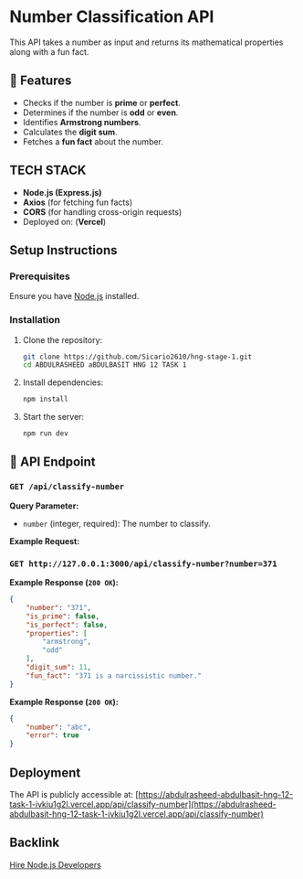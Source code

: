 # Number Classification API

This API takes a number as input and returns its mathematical properties along with a fun fact.

## 🚀 Features
- Checks if the number is **prime** or **perfect**.
- Determines if the number is **odd** or **even**.
- Identifies **Armstrong numbers**.
- Calculates the **digit sum**.
- Fetches a **fun fact** about the number.

## TECH STACK 
- **Node.js (Express.js)**
- **Axios** (for fetching fun facts)
- **CORS** (for handling cross-origin requests)
- Deployed on: (**Vercel**)

## Setup Instructions
### Prerequisites
Ensure you have [Node.js](https://nodejs.org/) installed.

### Installation
1. Clone the repository:
   ```sh
   git clone https://github.com/Sicario2610/hng-stage-1.git
   cd ABDULRASHEED aBDULBASIT HNG 12 TASK 1
2. Install dependencies:
   ```sh
   npm install
   ```
3. Start the server:
   ```sh
   npm run dev
   ```

## 📌 API Endpoint
### `GET /api/classify-number`
**Query Parameter:**  
- `number` (integer, required): The number to classify.

**Example Request:**  
### `GET http://127.0.0.1:3000/api/classify-number?number=371`


**Example Response (`200 OK`):**
```json
{
    "number": "371",
    "is_prime": false,
    "is_perfect": false,
    "properties": [
        "armstrong",
        "odd"
    ],
    "digit_sum": 11,
    "fun_fact": "371 is a narcissistic number."
}
```

**Example Response (`200 OK`):**
```json
{
    "number": "abc",
    "error": true
}
```

## Deployment
The API is publicly accessible at: [https://abdulrasheed-abdulbasit-hng-12-task-1-ivkiu1g2l.vercel.app/api/classify-number](https://abdulrasheed-abdulbasit-hng-12-task-1-ivkiu1g2l.vercel.app/api/classify-number)
 
## Backlink
[Hire Node.js Developers](https://hng.tech/hire/nodejs-developers)


